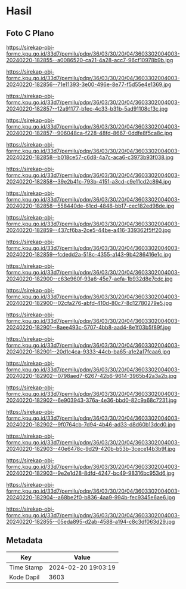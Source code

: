 # Hasil

## Foto C Plano

https://sirekap-obj-formc.kpu.go.id/33d7/pemilu/pdpr/36/03/30/20/04/3603302004003-20240220-182855--a0086520-ca21-4a28-acc7-96cf10978b9b.jpg

https://sirekap-obj-formc.kpu.go.id/33d7/pemilu/pdpr/36/03/30/20/04/3603302004003-20240220-182856--71e11393-3e00-496e-8e77-f5d55e4e1369.jpg

https://sirekap-obj-formc.kpu.go.id/33d7/pemilu/pdpr/36/03/30/20/04/3603302004003-20240220-182857--12a91177-b1ec-4c33-b31b-5ad91108cf3c.jpg

https://sirekap-obj-formc.kpu.go.id/33d7/pemilu/pdpr/36/03/30/20/04/3603302004003-20240220-182857--906048ca-f228-48fd-8667-0ddfe8f5ca8c.jpg

https://sirekap-obj-formc.kpu.go.id/33d7/pemilu/pdpr/36/03/30/20/04/3603302004003-20240220-182858--b018ce57-c6d8-4a7c-aca6-c3973b93f038.jpg

https://sirekap-obj-formc.kpu.go.id/33d7/pemilu/pdpr/36/03/30/20/04/3603302004003-20240220-182858--39e2b41c-793b-4151-a3cd-c9e11cd2c894.jpg

https://sirekap-obj-formc.kpu.go.id/33d7/pemilu/pdpr/36/03/30/20/04/3603302004003-20240220-182858--558440de-61cd-4848-bb17-cec182ed98de.jpg

https://sirekap-obj-formc.kpu.go.id/33d7/pemilu/pdpr/36/03/30/20/04/3603302004003-20240220-182859--437cf6ba-2ce5-44be-a416-339362f5ff20.jpg

https://sirekap-obj-formc.kpu.go.id/33d7/pemilu/pdpr/36/03/30/20/04/3603302004003-20240220-182859--fcdedd2a-518c-4355-a143-9b4286416e1c.jpg

https://sirekap-obj-formc.kpu.go.id/33d7/pemilu/pdpr/36/03/30/20/04/3603302004003-20240220-182900--c63e960f-93a6-45e7-aefa-1b932d8e7cdc.jpg

https://sirekap-obj-formc.kpu.go.id/33d7/pemilu/pdpr/36/03/30/20/04/3603302004003-20240220-182900--02cfa276-abfd-410d-80c7-8d12780279e5.jpg

https://sirekap-obj-formc.kpu.go.id/33d7/pemilu/pdpr/36/03/30/20/04/3603302004003-20240220-182901--8aee493c-5707-4bb8-aad4-8e1f03b5f89f.jpg

https://sirekap-obj-formc.kpu.go.id/33d7/pemilu/pdpr/36/03/30/20/04/3603302004003-20240220-182901--20d1c4ca-9333-44cb-ba65-a1e2a17fcaa6.jpg

https://sirekap-obj-formc.kpu.go.id/33d7/pemilu/pdpr/36/03/30/20/04/3603302004003-20240220-182902--0798aed7-6267-42b6-9614-3965b42a3a2b.jpg

https://sirekap-obj-formc.kpu.go.id/33d7/pemilu/pdpr/36/03/30/20/04/3603302004003-20240220-182902--6e903943-376a-4e36-bbd0-82c9a68c7231.jpg

https://sirekap-obj-formc.kpu.go.id/33d7/pemilu/pdpr/36/03/30/20/04/3603302004003-20240220-182902--9f0764cb-7d94-4b46-ad33-d8d60b13dcd0.jpg

https://sirekap-obj-formc.kpu.go.id/33d7/pemilu/pdpr/36/03/30/20/04/3603302004003-20240220-182903--40e6478c-9d29-420b-b53b-3cece14b3b9f.jpg

https://sirekap-obj-formc.kpu.go.id/33d7/pemilu/pdpr/36/03/30/20/04/3603302004003-20240220-182903--9e2e1d28-8dfd-4247-bc49-98316bc953d6.jpg

https://sirekap-obj-formc.kpu.go.id/33d7/pemilu/pdpr/36/03/30/20/04/3603302004003-20240220-182904--a68be2f0-b836-4aa9-994b-fec9345e6ae6.jpg

https://sirekap-obj-formc.kpu.go.id/33d7/pemilu/pdpr/36/03/30/20/04/3603302004003-20240220-182855--05eda895-d2ab-4588-a194-c8c3df063d29.jpg


## Metadata

| Key        | Value               |
| ---------- | ------------------- |
| Time Stamp | 2024-02-20 19:03:19 |
| Kode Dapil | 3603                |



